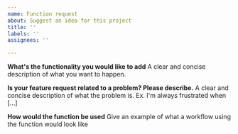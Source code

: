 ```yaml
---
name: Function request
about: Suggest an idea for this project
title: ''
labels: ''
assignees: ''

---
```


**What's the functionality you would like to add**
A clear and concise description of what you want to happen.


**Is your feature request related to a problem? Please describe.**
A clear and concise description of what the problem is. Ex. I'm always frustrated when [...]

**How would the function be used**
Give an example of what a workflow using the function would look like
